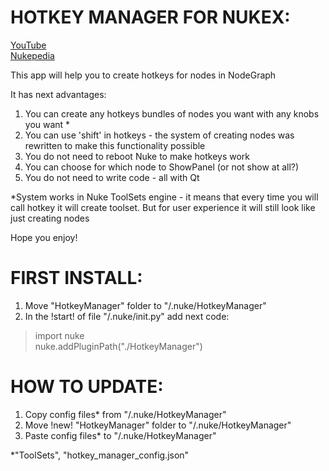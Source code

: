 # HOTKEY MANAGER FOR NUKEX:

[YouTube](https://www.youtube.com/)  
[Nukepedia](http://www.nukepedia.com/python/nodegraph/hotkey-manager)

This app will help you to create hotkeys for nodes in NodeGraph

It has next advantages:
1. You can create any hotkeys bundles of nodes you want with any knobs you want *
2. You can use 'shift' in hotkeys - the system of creating nodes was rewritten to make this functionality possible
3. You do not need to reboot Nuke to make hotkeys work
4. You can choose for which node to ShowPanel (or not show at all?)
5. You do not need to write code - all with Qt

*System works in Nuke ToolSets engine - it means that every time you will call hotkey it will create toolset. But for user experience it will still look like just creating nodes

Hope you enjoy!

# FIRST INSTALL:
1) Move "HotkeyManager" folder to "/.nuke/HotkeyManager"
2) In the !start! of file "/.nuke/init.py" add next code:

> import nuke  
> nuke.addPluginPath("./HotkeyManager")

# HOW TO UPDATE:
1) Copy config files* from "/.nuke/HotkeyManager"
2) Move !new! "HotkeyManager" folder to "/.nuke/HotkeyManager"
3) Paste config files* to "/.nuke/HotkeyManager"

*"ToolSets", "hotkey_manager_config.json"
